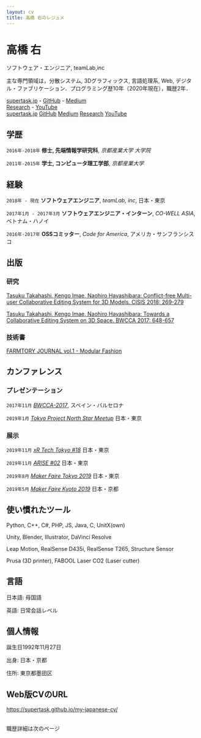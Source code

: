 ```yaml
---
layout: cv
title: 高橋 右のレジュメ
---
```

# 高橋 右
ソフトウェア・エンジニア, teamLab,inc

主な専門領域は，分散システム, 3Dグラフィックス, 言語処理系, Web, デジタル・ファブリケーション．プログラミング歴10年（2020年現在），職歴2年．
<!--<a href="firstname.lastname@helsinki.fi">firstname.lastname@helsinki.fi</a> - +358 (0)2 941 51617-->
<div id="webaddress" class="only_show_on_web">
  <a href="https://supertask.jp"><i class="fas fa-home"></i> supertask.jp</a> -
  <a href="https://github.com/supertask"><i class="fab fa-github"></i> GitHub</a> -
  <a href="https://medium.com/@pythor"><i class="fab fa-medium"></i> Medium</a><br />
  <a href="https://dblp.org/pers/hd/t/Takahashi:Tasuku"><i class="fas fa-university"></i> Research</a> -
  <a href="https://www.youtube.com/channel/UCM7uAAwOleF5AtsEe3x9Qzg"><i class="fab fa-youtube"></i> YouTube</a>
  <!--<a href="https://www.linkedin.com/in/supertask/"><i class="fab fa-linkedin"></i> LinkedIn</a><br />-->
</div>

<div id="webaddress_pdf" class="only_show_on_pdf">
  <a href="https://supertask.jp"><i class="fas fa-home"></i> supertask.jp</a>
  <a href="https://github.com/supertask"><i class="fab fa-github"></i> GitHub</a>
  <a href="https://medium.com/@pythor"><i class="fab fa-medium"></i> Medium</a>
  <a href="https://dblp.org/pers/hd/t/Takahashi:Tasuku"><i class="fas fa-university"></i> Research</a>
  <a href="https://www.youtube.com/channel/UCM7uAAwOleF5AtsEe3x9Qzg"><i class="fab fa-youtube"></i> YouTube</a>
  <!--<a href="https://www.linkedin.com/in/supertask/"><i class="fab fa-linkedin"></i> LinkedIn</a><br />-->
</div>

## 学歴

`2016年-2018年`
**修士, 先端情報学研究科**, *京都産業大学 大学院*

`2011年-2015年`
**学士, コンピュータ理工学部**, *京都産業大学*

## 経験
`2018年 - 現在`
**ソフトウェアエンジニア**, *teamLab, inc*, 日本・東京

<!--
- [Message Pillar](https://www.team-lab.com/pillar/) - スマホ&サイネージアート, [Ceno](https://ceno.jp/) - アパレルECサイト,
- [Biccamera](https://play.google.com/store/apps/details?id=com.biccamera.android.mobile&hl=en) - スマホアプリ, すかいらーく・ガスト - タブレットアプリ,
- [チームラボCMS](https://www.team-lab.com/teamlabcms) - コア開発, [日本調剤](https://www.nicho.co.jp/) - コーポレートサイト
-->


`2017年1月 - 2017年3月`
**ソフトウェアエンジニア・インターン**, *CO-WELL ASIA*, ベトナム・ハノイ

`2016年-2017年`
**OSSコミッター**, *Code for America*, アメリカ・サンフランシスコ


## 出版
### 研究
[Tasuku Takahashi, Kengo Imae, Naohiro Hayashibara: Conflict-free Multi-user Collaborative Editing System for 3D Models. CISIS 2018: 269-279](https://link.springer.com/chapter/10.1007/978-3-319-93659-8_24)

[Tasuku Takahashi, Kengo Imae, Naohiro Hayashibara: Towards a Collaborative Editing System on 3D Space. BWCCA 2017: 648-657](https://link.springer.com/chapter/10.1007/978-3-319-69811-3_58)


### 技術書
[FARMTORY JOURNAL vol.1 - Modular Fashion](https://farmtory.booth.pm/items/1317978)

## カンファレンス

### プレゼンテーション
`2017年11月`
*[BWCCA-2017](http://voyager.ce.fit.ac.jp/conf/bwcca/2017/)*, スペイン・バルセロナ

`2019年1月`
*[Tokyo Project North Star Meetup](https://vrtokyo.connpass.com/event/111295/)* 日本・東京

### 展示
`2019年11月`
*[xR Tech Tokyo #18](https://vrtokyo.connpass.com/event/151017/)* 日本・東京

`2019年11月`
*[ARISE #02](https://arise2.peatix.com/)* 日本・東京

`2019年8月`
*[Maker Faire Tokyo 2019](https://makezine.jp/event/makers-mft2019/m0256/)* 日本・東京

`2019年5月`
*[Maker Faire Kyoto 2019](https://makezine.jp/event/makers-mfk2019/m0028/)* 日本・京都

## 使い慣れたツール
Python, C++, C#, PHP, JS, Java, C, UnitX(own)

Unity, Blender, Illustrator, DaVinci Resolve

Leap Motion, RealSense D435i, RealSense T265, Structure Sensor

Prusa (3D printer), FABOOL Laser CO2 (Laser cutter)

## 言語
日本語: 母国語

英語: 日常会話レベル

## 個人情報
誕生日1992年11月27日

出身: 日本・京都

住所: 東京都墨田区

## Web版CVのURL
https://supertask.github.io/my-japanese-cv/

<br/><span class="only_show_on_pdf">職歴詳細は次のページ</span>
